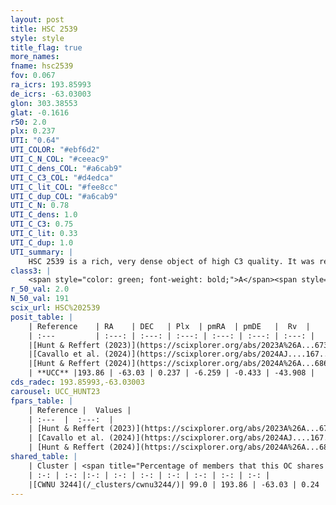 ```yaml
---
layout: post
title: HSC 2539
style: style
title_flag: true
more_names: 
fname: hsc2539
fov: 0.067
ra_icrs: 193.85993
de_icrs: -63.03003
glon: 303.38553
glat: -0.1616
r50: 2.0
plx: 0.237
UTI: "0.64"
UTI_COLOR: "#ebf6d2"
UTI_C_N_COL: "#ceeac9"
UTI_C_dens_COL: "#a6cab9"
UTI_C_C3_COL: "#d4edca"
UTI_C_lit_COL: "#fee8cc"
UTI_C_dup_COL: "#a6cab9"
UTI_C_N: 0.78
UTI_C_dens: 1.0
UTI_C_C3: 0.75
UTI_C_lit: 0.33
UTI_C_dup: 1.0
UTI_summary: |
    HSC 2539 is a rich, very dense object of high C3 quality. It was recently reported in the literature. This object shares a large percentage of members with a later reported entry.
class3: |
    <span style="color: green; font-weight: bold;">A</span><span style="color: #FFC300; font-weight: bold;">B</span>
r_50_val: 2.0
N_50_val: 191
scix_url: HSC%202539
posit_table: |
    | Reference    | RA    | DEC   | Plx  | pmRA  | pmDE   |  Rv  |
    | :---         | :---: | :---: | :---: | :---: | :---: | :---: |
    |[Hunt & Reffert (2023)](https://scixplorer.org/abs/2023A%26A...673A.114H) | 193.855 | -63.04 | 0.234 | -6.268 | -0.433 | -6.92 |
    |[Cavallo et al. (2024)](https://scixplorer.org/abs/2024AJ....167...12C) | 193.866 | -63.028 | 0.24 | -- | -- | -- |
    |[Hunt & Reffert (2024)](https://scixplorer.org/abs/2024A%26A...686A..42H) | 193.855 | -63.04 | 0.234 | -6.268 | -0.433 | -6.92 |
    | **UCC** |193.86 | -63.03 | 0.237 | -6.259 | -0.433 | -43.908 | 
cds_radec: 193.85993,-63.03003
carousel: UCC_HUNT23
fpars_table: |
    | Reference |  Values |
    | :---  |  :---:  |
    | [Hunt & Reffert (2023)](https://scixplorer.org/abs/2023A%26A...673A.114H) | `AV50=4.962, diffAV50=3.076, MOD50=12.878, logAge50=7.591` |
    | [Cavallo et al. (2024)](https://scixplorer.org/abs/2024AJ....167...12C) | `AV50=5.01, dMod50=12.58, logAge50=7.87, [Fe/H]50=-0.07` |
    | [Hunt & Reffert (2024)](https://scixplorer.org/abs/2024A%26A...686A..42H) | `MassJ=5026.33` |
shared_table: |
    | Cluster | <span title="Percentage of members that this OC shares with the ones listed">%</span>   | RA   | DEC   | Plx   | pmRA  | pmDE  | Rv | UTI |
    | :-: | :-: |:-: | :-: | :-: | :-: | :-: | :-: | :-: |
    |[CWNU 3244](/_clusters/cwnu3244/)| 99.0 | 193.86 | -63.03 | 0.24 | -6.26 | -0.44 | -43.75 |0.12 |
---
```

